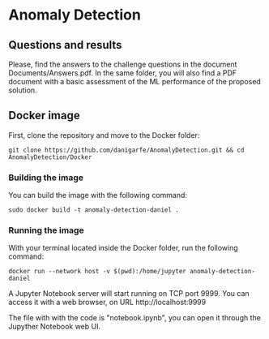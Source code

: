 #  Anomaly Detection

## Questions and results

Please, find the answers to the challenge questions in the document Documents/Answers.pdf. In the same folder, you will also find a PDF document with a basic assessment of the ML performance of the proposed solution. 

## Docker image
First, clone the repository and move to the Docker folder:

    git clone https://github.com/danigarfe/AnomalyDetection.git && cd AnomalyDetection/Docker

### Building the image
You can build the image with the following command:

    sudo docker build -t anomaly-detection-daniel .

### Running the image
With your terminal located inside the Docker folder, run the following command:

    docker run --network host -v $(pwd):/home/jupyter anomaly-detection-daniel
 
 A Jupyter Notebook server will start running on TCP port 9999. You can access it with a web browser, on URL http://localhost:9999

The file with with the code is "notebook.ipynb", you can open it through the Jupyther Notebook web UI. 
